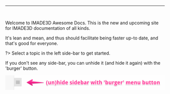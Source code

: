---
<br>

Welcome to IMADE3D Awesome Docs. This is the new and upcoming site for IMADE3D documentation of all kinds.

It's lean and mean, and thus should facilitate being faster up-to date, and that's good for everyone.

?> Select a topic in the left side-bar to get started.

If you don't see any side-bar, you can unhide it (and hide it again) with the 'burger' button.

![sidebar-hamburger.png](assets/sidebar-hamburger.png)